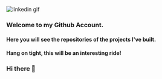 ![linkedin gif](https://www.google.com/url?sa=i&url=https%3A%2F%2Fcliply.co%2Fclip%2Flinkedin-icon%2F&psig=AOvVaw0z9ahjRKYJe3ZIc_wSepUi&ust=1710541944442000&source=images&cd=vfe&opi=89978449&ved=0CBIQjRxqFwoTCMiTjMHn9IQDFQAAAAAdAAAAABAE)

### Welcome to my Github Account.
#### Here you will see the repositories of the projects I've built.
#### Hang on tight, this will be an interesting ride!



### Hi there 👋

<!--
**ObiomaIkpe/ObiomaIkpe** is a ✨ _special_ ✨ repository because its `README.md` (this file) appears on your GitHub profile.

Here are some ideas to get you started:

- 🔭 I’m currently working on ...
- 🌱 I’m currently learning ...
- 👯 I’m looking to collaborate on ...
- 🤔 I’m looking for help with ...
- 💬 Ask me about ...
- 📫 How to reach me: ...
- 😄 Pronouns: ...
- ⚡ Fun fact: ...
-->

